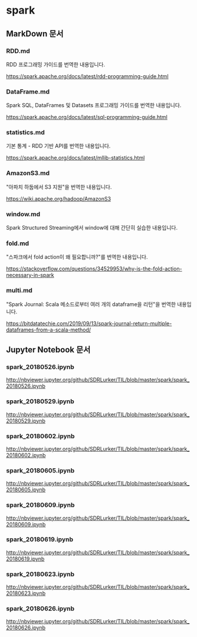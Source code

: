 # spark

## MarkDown 문서

### RDD.md

RDD 프로그래밍 가이드를 번역한 내용입니다.

https://spark.apache.org/docs/latest/rdd-programming-guide.html

### DataFrame.md

Spark SQL, DataFrames 및 Datasets 프로그래밍 가이드를 번역한 내용입니다.

https://spark.apache.org/docs/latest/sql-programming-guide.html

### statistics.md

기본 통계 - RDD 기반 API를 번역한 내용입니다.

https://spark.apache.org/docs/latest/mllib-statistics.html

### AmazonS3.md

"아파치 하둡에서 S3 지원"을 번역한 내용입니다.

https://wiki.apache.org/hadoop/AmazonS3

### window.md

Spark Structured Streaming에서 window에 대해 간단히 실습한 내용입니다.

### fold.md

"스파크에서 fold action이 왜 필요합니까?"를 번역한 내용입니다.

https://stackoverflow.com/questions/34529953/why-is-the-fold-action-necessary-in-spark

### multi.md

"Spark Journal: Scala 메소드로부터 여러 개의 dataframe을 리턴"을 번역한 내용입니다.

https://bitdatatechie.com/2019/09/13/spark-journal-return-multiple-dataframes-from-a-scala-method/

## Jupyter Notebook 문서

### spark_20180526.ipynb

http://nbviewer.jupyter.org/github/SDRLurker/TIL/blob/master/spark/spark_20180526.ipynb

### spark_20180529.ipynb

http://nbviewer.jupyter.org/github/SDRLurker/TIL/blob/master/spark/spark_20180529.ipynb

### spark_20180602.ipynb

http://nbviewer.jupyter.org/github/SDRLurker/TIL/blob/master/spark/spark_20180602.ipynb

### spark_20180605.ipynb

http://nbviewer.jupyter.org/github/SDRLurker/TIL/blob/master/spark/spark_20180605.ipynb

### spark_20180609.ipynb

http://nbviewer.jupyter.org/github/SDRLurker/TIL/blob/master/spark/spark_20180609.ipynb

### spark_20180619.ipynb

http://nbviewer.jupyter.org/github/SDRLurker/TIL/blob/master/spark/spark_20180619.ipynb

### spark_20180623.ipynb

http://nbviewer.jupyter.org/github/SDRLurker/TIL/blob/master/spark/spark_20180623.ipynb

### spark_20180626.ipynb

http://nbviewer.jupyter.org/github/SDRLurker/TIL/blob/master/spark/spark_20180626.ipynb
